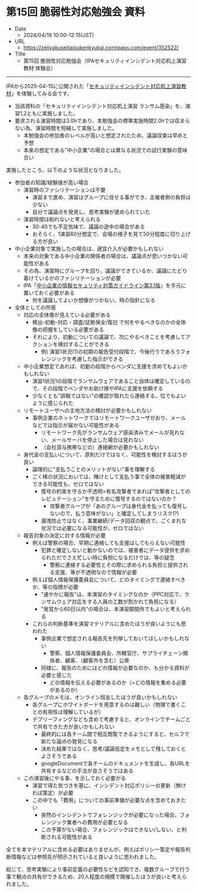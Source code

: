 # 第15回 脆弱性対応勉強会 資料

- Date
  - 2024/04/19 10:00-12:15(JST)
- URL
  - https://zeijyakuseitaioukenkyukai.connpass.com/event/352522/
- Title
  - 第15回 脆弱性対応勉強会（IPAセキュリティインシデント対応机上演習教材 体験会）

---

IPAから2025-04-15に公開された「[セキュリティインシデント対応机上演習教材](https://www.ipa.go.jp/security/sec-tools/ttx.html)」を体験してみる会です。
- 当該資料の「セキュリティインシデント対応机上演習 ランサム感染」を、演習1,2ともに実施しました。
- 要求される演習時間は3.0hであり、本勉強会の標準実施時間2.0hでは収まらない為、演習時間を短縮して実施しました。
  - 本勉強会の参加者のレベルが高いと想定されたため、議論収束は早めと予想
  - 本来の想定である"中小企業"の場合とは異なる状況での試行実験の意味合い

実施したところ、以下のような状況となりました。
- 参加者の知識/経験値が高い場合
  - 演習時のファシリテーションは不要
    - 演習まで進め、演習はグループに任せる事ができ、主催者側の負担は少ない
    - 自分で議論点を発見し、思考実験が進められていた
  - 演習時間は削れないと考えられる
    - 30-40でも不足気味で、議論の途中の場合がある
    - おそらく、1演習60分想定で、会場の様子を見て50分程度に切り上げる方が良い
- 中小企業対象で実施したの場合は、適宜介入が必要かもしれない
  - 本来の対象である中小企業の関係者の場合は、議論点が思いつかない可能性がある
  - その為、演習時にグループを回り、議論ができているか、議論にたどり着けているかのファシリテーションが必要
  - IPA「[中小企業の情報セキュリティ対策ガイドライン第3.1版](https://www.ipa.go.jp/security/guide/sme/about.html)」を手元に置いておく必要がある
    - 何を議論してよいか想像がつかない、時の指針になる
- 全体としての所感
  - 対応の全体像が見えている必要がある
    - 検出-初動-対応・調査/証拠保全/復旧 で何をやるべきなのかの全体像の把握をしている必要がある
    - それにより、初動についての議論で、次にやるべきことを考慮してアクションを検討することができる
      - 例) 演習1状況(1)の初期の報告受付段階で、今後行うであろうフォレンジックを考慮した指示ができる
  - 中小企業想定であれば、初動の段階からベンダに支援を求めてもよいかもしれない
    - 演習1状況1の段階でランサムウェアであること自体は確定しているので、その段階でベンダやお助け隊やIPAに支援を依頼する
    - 少なくとも"誤報ではない"の確認が取れたら連絡する、位でもよいように感じられた
  - リモートユーザへの主地方法の検討が必要かもしれない
    - 事例企業のネットワークではリモートワークユーザがおり、メールなどでは指示が届かない可能性がある
      - リモートワーク先がランサムウェア感染済みでメールが見れない、メールサーバを停止した場合は見れない
      - （会社貸与携帯などの）連絡網が必要かもしれない
  - 身代金の支払いについて、原則だけではなく、可能性を検討するほうが良い
    - 論理的に"支払うことのメリットがない"事を理解する
    - ごく稀の状況においては、賭けとして支払う事で全体の被害軽減ができる可能性も、ゼロではない
      - 復号の約束を守るか不透明=有名攻撃者であれば"攻撃者としてのレピュテーション"を守るために復号するのではないのか？
        - 攻撃者グループが「あのグループは身代金を払っても復号しないので、払う意味がない」と確定してしまうリスク(?)
      - 漏洩防止ではなく、事業継続/データ回収の観点で、ごくまれな状況では必要になる可能性が、ゼロではない
  - 報告対象の決定に対する情報が必要
    - 例えば警察の場合、早期に連絡しても支援はしてもらえない可能性
      - 犯罪と確定しないと動かないのでは、被害者にデータ提供を求められただでさえ忙しい時に負担になるだけでは、等の疑念
        - 警察に連絡する必要性とその際に求められる負担と提供される支援、等が不透明なので情報が必要
    - 例えば個人情報保護委員会について、どのタイミングで連絡すべきか、等の指標が必要
      - "速やかに報告"は、本演習のタイミングなのか（PPC対応で、ランサムウェア対応をする人員の工数が割かれて負担になる）
      - "発覚から60日以内"の場合は、本演習期間外でもよいと考えられる
    - これらの判断基準を演習マテリアルに含めたほうが良いようにも思われた
      - 事例企業で想定される報告先を列挙しておいてほしいかもしれない
        - 警察、個人情報保護委員会、所轄官庁、サプライチェーン関係者、顧客、（顧客外を含む）公衆
      - 同様に、報告のためにはどの情報が必要なのか、も分かる資料が必要と感じた
        - どの情報を伝える必要があるのか（=どの情報を集める必要があるのか）
  - 各グループのメモは、オンライン旭友したほうが良いかもしれない
    - 各グループにホワイトボードを用意するのは難しい（物理で書くことの有用性は理解しているが）
    - デブリーフィングなども含めて考慮すると、オンラインでチームごとで共有できた方が良いかもしれない
      - 最終的には各チーム間で相互閲覧できるようにすると、セルフで新たな論点の発見になる
      - 決めた結果ではなく、思考/議論仮定をメモとして残しておくとよさそうである
      - googleDocumentで各チームのドキュメントを生成し、各URLを共有するなどの手法が良さそうではある
  - この演習後にやる事、を示しておく必要がる
    - 演習で得た気づきを基に、インシデント対応ポリシーの更新（無ければ策定）が必要
    - この中でも「費用」についての事前準備が必要な点を含めておきたい
      - 突然のインシデントでフォレンジックが必要になった場合、フォレンジック業者への費用が必要となる
      - この予算がない場合、フォレンジックはできない/しない、と判断される可能性がある

全てを本マテリアルに含める必要はありませんが、例えばポリシー策定や報告判断情報などは参照先が明示されていると良いように思われました。

総じて、思考実験により事前定義の必要性などを認知でき、複数グループで行う事で観点の共有ができるため、20人程度の規模で開催したほうが良いと考えられました。
